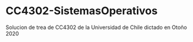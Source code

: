 # CC4302-SistemasOperativos
Solucion de trea de CC4302 de la Universidad de Chile dictado en Otoño 2020
